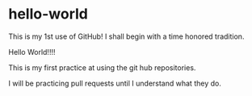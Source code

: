 # hello-world
This is my 1st use of GitHub! I shall begin with a time honored tradition. 

Hello World!!!!

This is my first practice at using the git hub repositories. 

I will be practicing pull requests until I understand what they do.
